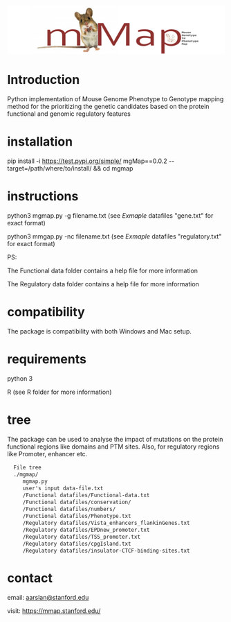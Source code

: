 ![](Example%20results/mmap.png)

# Introduction

   Python implementation of Mouse Genome Phenotype to Genotype mapping method for the prioritizing the genetic candidates based on the protein functional and          genomic regulatory features

# installation
   
   pip install -i https://test.pypi.org/simple/ mgMap==0.0.2 --target=/path/where/to/install/ && cd mgmap
            
            
# instructions
            
   python3 mgmap.py -g filename.txt (see *Exmaple* datafiles "gene.txt" for exact format)
   
            
   python3 mmgap.py -nc filename.txt (see *Exmaple* datafiles "regulatory.txt" for exact format)
   
   PS: 
   
   The Functional data folder contains a help file for more information
      
   The Regulatory data folder contains a help file for more information
         
# compatibility

   The package is compatibility with both Windows and Mac setup. 
    
# requirements

   python 3 
    
   R (see R folder for more information)

# tree

   The package can be used to analyse the impact of mutations on the protein functional regions like domains and PTM sites. Also, for regulatory regions                like Promoter, enhancer etc.
    
      File tree
      ./mgmap/
         mgmap.py
         user's input data-file.txt
         /Functional datafiles/Functional-data.txt
         /Functional datafiles/conservation/
         /Functional datafiles/numbers/
         /Functional datafiles/Phenotype.txt
         /Regulatory datafiles/Vista_enhancers_flankinGenes.txt
         /Regulatory datafiles/EPDnew_promoter.txt
         /Regulatory datafiles/TSS_promoter.txt
         /Regulatory datafiles/cpgIsland.txt
         /Regulatory datafiles/insulator-CTCF-binding-sites.txt

# contact

   email: aarslan@stanford.edu 
   
   visit: https://mmap.stanford.edu/

